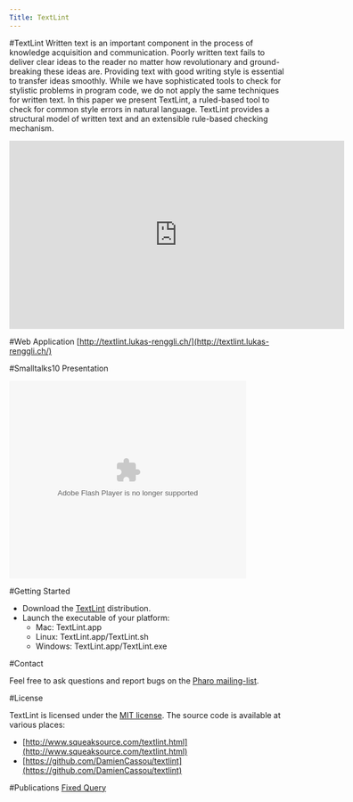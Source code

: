 ```yaml
---
Title: TextLint
---
```

#TextLint
Written text is an important component in the process of knowledge acquisition and communication. Poorly written text fails to deliver clear ideas to the reader no matter how revolutionary and ground-breaking these ideas are. Providing text with good writing style is essential to transfer ideas smoothly. While we have sophisticated tools to check for stylistic problems in program code, we do not apply the same techniques for written text. In this paper we present TextLint, a ruled-based tool to check for common style errors in natural language. TextLint provides a structural model of written text and an extensible rule-based checking mechanism.

<iframe src="http://player.vimeo.com/video/13736502" width="601" height="338" frameborder="0"></iframe>

#Web Application
[http://textlint.lukas-renggli.ch/](http://textlint.lukas-renggli.ch/)

#Smalltalks10 Presentation
<div style="width:425px" id="ss_5758863"><object id="sse5758863" width="425" height="355"><param name="movie" value="http://static.slidesharecdn.com/swf/ssplayer2.swf?doc=textlint-101112140815-phpapp02&stripped_title=text-lint&userName=renggli" /><param name="allowFullScreen" value="true"/><param name="allowScriptAccess" value="always"/><embed name="\__sse5758863" src="http://static.slidesharecdn.com/swf/ssplayer2.swf?doc=textlint-101112140815-phpapp02&stripped_title=text-lint&userName=renggli" type="application/x-shockwave-flash" allowscriptaccess="always" allowfullscreen="true" width="425" height="355"></embed></object></div>

#Getting Started

-  Download the [TextLint](http://source.lukas-renggli.ch/built/oneclick/TextLint-OneClick.zip) distribution.
-  Launch the executable of your platform:
	-  Mac: TextLint.app
	-  Linux: TextLint.app/TextLint.sh
	-  Windows: TextLint.app/TextLint.exe


#Contact

Feel free to ask questions and report bugs on the [Pharo mailing-list](http://lists.gforge.inria.fr/mailman/listinfo/pharo-project).

#License

TextLint is licensed under the [MIT license](http://en.wikipedia.org/wiki/MIT_License). The source code is available at various places:


-  [http://www.squeaksource.com/textlint.html](http://www.squeaksource.com/textlint.html)
-  [https://github.com/DamienCassou/textlint](https://github.com/DamienCassou/textlint)

#Publications
[Fixed Query](%assets_url%/scgbib/?query=*&filter=Year)
